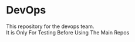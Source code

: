 # DevOps
This repository for the devops team. <br/>
It is Only For Testing Before Using The Main Repos
